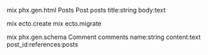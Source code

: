 mix phx.gen.html Posts Post posts title:string body:text

mix ecto.create
mix ecto.migrate

mix phx.gen.schema Comment comments name:string content:text post_id:references:posts